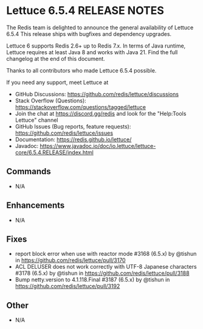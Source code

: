 Lettuce 6.5.4 RELEASE NOTES
==============================

The Redis team is delighted to announce the general availability of Lettuce 6.5.4
This release ships with bugfixes and dependency upgrades.

Lettuce 6 supports Redis 2.6+ up to Redis 7.x. In terms of Java runtime, Lettuce requires
at least Java 8 and works with Java 21. Find the full changelog at the end of this document.

Thanks to all contributors who made Lettuce 6.5.4 possible.

If you need any support, meet Lettuce at

* GitHub Discussions: https://github.com/redis/lettuce/discussions
* Stack Overflow (Questions): https://stackoverflow.com/questions/tagged/lettuce
* Join the chat at https://discord.gg/redis and look for the "Help:Tools Lettuce" channel 
* GitHub Issues (Bug reports, feature requests): https://github.com/redis/lettuce/issues
* Documentation: https://redis.github.io/lettuce/
* Javadoc: https://www.javadoc.io/doc/io.lettuce/lettuce-core/6.5.4.RELEASE/index.html

Commands
--------
* N/A

Enhancements
------------
* N/A

Fixes
-----
* report block error when use with reactor mode #3168 (6.5.x) by @tishun in https://github.com/redis/lettuce/pull/3170
* ACL DELUSER does not work correctly with UTF-8 Japanese characters #3178 (6.5.x) by @tishun in https://github.com/redis/lettuce/pull/3188
* Bump netty.version to 4.1.118.Final #3187 (6.5.x) by @tishun in https://github.com/redis/lettuce/pull/3192

Other
-----
* N/A
